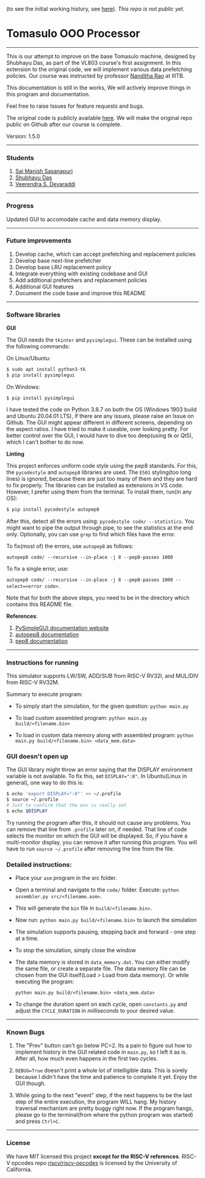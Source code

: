 (to see the initial working history, see [here](https://github.com/Shubhayu-Das/VL803-projects)). *This repo is not public yet.*

# Tomasulo OOO Processor
-------------------------

This is our attempt to improve on the base Tomasulo machine, designed by Shubhayu Das, as part of the VL803 course's first assignment. In this extension to the original code, we will implement various data prefetching policies. Our course was instructed by professor [Nanditha Rao](https://in.linkedin.com/in/nanditha-rao-b5608928) at IIITB.

This documentation is still in the works, We will actively improve things in this program and documentation. 

Feel free to raise Issues for feature requests and bugs.

The original code is publicly available [here](https://gitlab.com/shubhayu-das/tomasulo-o3-processor-simulator). We will make the original repo public on Github after our course is complete.


Version: 1.5.0

-------------------
### Students
1. [Sai Manish Sasanapuri](https://github.com/Sai-Manish/)
2. [Shubhayu Das](https://github.com/Shubhayu-Das/)
3. [Veerendra S. Devaraddi](https://github.com/vsdevaraddi)

-----------------------------

### Progress
Updated GUI to accomodate cache and data memory display.

-----------------------------

### Future improvements
1. Develop cache, which can accept prefetching and replacement policies
2. Develop base next-line prefetcher
3. Develop base LRU replacement policy
4. Integrate everything with existing codebase and GUI
5. Add additional prefetchers and replacement policies
6. Additional GUI features
7. Document the code base and improve this README

------------------------------

### Software libraries

**GUI**

The GUI needs the ```tkinter``` and ```pysimplegui```. These can be installed using the following commands:

On Linux/Ubuntu:
```bash
$ sudo apt install python3-tk
$ pip install pysimplegui
```

On Windows:
```
$ pip install pysimplegui
```

I have tested the code on Python 3.8.7 on both the OS (Windows 1903 build and Ubuntu 20.04.01 LTS), if there are any issues, please raise an Issue on Github. The GUI might appear different in different screens, depending on the aspect ratios. I have tried to make it useable, over looking pretty. For better control over the GUI, I would have to dive too deep(using tk or Qt5), which I can't bother to do now.

**Linting**

This project enforces uniform code style using the pep8 standards. For this, the ```pycodestyle``` and ```autopep8``` libraries are used. The ```E501``` styling(too long lines) is ignored, because there are just too many of them and they are hard to fix properly. The libraries can be installed as extensions in VS code. However, I prefer using them from the terminal. To install them, run(in any OS):

```bash
$ pip install pycodestyle autopep8
```

After this, detect all the errors using:
```pycodestyle code/ --statistics```. You might want to pipe the output through pipe, to see the statistics at the end only. Optionally, you can use ```grep``` to find which files have the error.

To fix(most of) the errors, use ```autopep8``` as follows:

```autopep8 code/ --recursive --in-place -j 8 --pep8-passes 1000```


To fix a single error, use:

```autopep8 code/ --recursive --in-place -j 8 --pep8-passes 1000 --select=<error code>```.

Note that for both the above steps, you need to be in the directory which contains this README file.


**References**:
1. [PySimpleGUI documentation website](https://pysimplegui.readthedocs.io/en/latest/)
2. [autopep8 documentation](https://pypi.org/project/autopep8/#usage)
3. [pep8 documentation](https://www.python.org/dev/peps/pep-0008/)

--------------------

### Instructions for running

This simulator supports LW/SW, ADD/SUB from RISC-V RV32I, and MUL/DIV from RISC-V RV32M. 

Summary to execute program:
- To simply start the simulation, for the given question: ```python main.py```

- To load custom assembled program: ```python main.py build/<filename.bin>```

- To load in custom data memory along with assembled program: ```python main.py build/<filename.bin> <data_mem.data>```

### GUI doesn't open up

The GUI library might throw an error saying that the DISPLAY environment variable is not available. To fix this, set ```DISPLAY=":0"```. In Ubuntu(Linux in general), one way to do this is:
```bash
$ echo 'export DISPLAY=":0"' >> ~/.profile
$ source ~/.profile
# Just to confirm that the env is really set
$ echo $DISPLAY
```

Try running the program after this, it should not cause any problems. You can remove that line from ```.profile``` later on, if needed. That line of code selects the monitor on which the GUI will be displayed. So, if you have a multi-monitor display, you can remove it after running this program. You will have to run ```source ~/.profile``` after removing the line from the file.

### Detailed instructions:
- Place your ```asm``` program in the src folder.
- Open a terminal and navigate to the ```code/``` folder. Execute: ```python assembler.py src/<filename.asm>```.
- This will generate the ```bin``` file in ```build/<filename.bin>```.
- Now run: ```python main.py build/<filename.bin>``` to launch the simulation
- The simulation supports pausing, stepping back and forward - one step at a time.
- To stop the simulation, simply close the window
- The data memory is stored in ```data_memory.dat```. You can either modify the same file, or create a separate file.
  The data memory file can be chosen from the GUI itself(Load > Load from data memory). Or while executing the program:

  ```python main.py build/<filename.bin> <data_mem.data>```

- To change the duration spent on each cycle, open ```constants.py``` and adjust the ```CYCLE_DURATION``` in *milliseconds* to your desired value.

-----

### Known Bugs

1. The "Prev" button can't go below PC=2. Its a pain to figure out how to implement history in the GUI related code in ```main.py```, so I left it as is. After all, how much even happens in the first two cycles.

2. ```DEBUG=True``` doesn't print a whole lot of intelligible data. This is sorely because I didn't have the time and patience to complete it yet. Enjoy the GUI though.

3. While going to the next "event" step, if the next happens to be the last step of the entire execution, the program WILL hang. My history traversal mechanism are pretty buggy right now. If the program hangs, please go to the terminal(from where the python program was started) and press ```Ctrl+C```.
--------------

### License

We have MIT licensed this project **except for the RISC-V references**. RISC-V opcodes repo [riscv/riscv-opcodes](https://github.com/riscv/riscv-opcodes) is licensed by the University of California.
